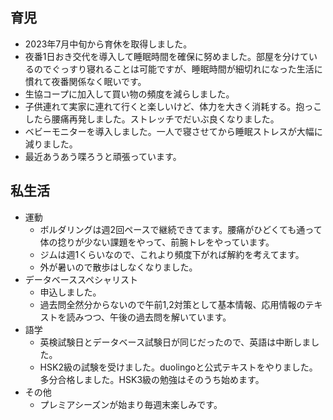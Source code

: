 ## 育児
- 2023年7月中旬から育休を取得しました。
- 夜番1日おき交代を導入して睡眠時間を確保に努めました。部屋を分けているのでぐっすり寝れることは可能ですが、睡眠時間が細切れになった生活に慣れて夜番関係なく眠いです。
- 生協コープに加入して買い物の頻度を減らしました。
- 子供連れて実家に連れて行くと楽しいけど、体力を大きく消耗する。抱っこしたら腰痛再発しました。ストレッチでだいぶ良くなりました。
- ベビーモニターを導入しました。一人で寝させてから睡眠ストレスが大幅に減りました。
- 最近あうあう喋ろうと頑張っています。

## 私生活
- 運動
    - ボルダリングは週2回ペースで継続できてます。腰痛がひどくても通って体の捻りが少ない課題をやって、前腕トレをやっています。
    - ジムは週1くらいなので、これより頻度下がれば解約を考えてます。
    - 外が暑いので散歩はしなくなりました。
- データベーススペシャリスト
    - 申込しました。
    - 過去問全然分からないので午前1,2対策として基本情報、応用情報のテキストを読みつつ、午後の過去問を解いています。
- 語学
    - 英検試験日とデータベース試験日が同じだったので、英語は中断しました。
    - HSK2級の試験を受けました。duolingoと公式テキストをやりました。多分合格しました。HSK3級の勉強はそのうち始めます。
- その他
    - プレミアシーズンが始まり毎週末楽しみです。